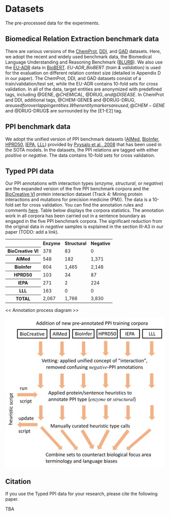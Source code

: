 # Datasets
The pre-processed data for the experiments.

## Biomedical Relation Extraction benchmark data
There are various versions of the [ChemProt](https://www.ncbi.nlm.nih.gov/pmc/articles/PMC6051439/), [DDI](https://www.sciencedirect.com/science/article/pii/S1532046413001123?via%3Dihub), and [GAD](https://bmcbioinformatics.biomedcentral.com/articles/10.1186/s12859-015-0472-9) datasets. Here, we adopt the recent and widely used
benchmark data, the Biomedical Language Understanding and Reasoning Benchmark ([BLURB](https://dl.acm.org/doi/pdf/10.1145/3458754)). We also
use the [EU-ADR](https://www.sciencedirect.com/science/article/pii/S1532046412000573) data in [BioBERT](https://academic.oup.com/bioinformatics/article/36/4/1234/5566506).
*EU-ADR_BioBERT (train & validation)* is used for the evaluation on different relation context size (detailed in Appendix D in our paper). 
The ChemProt, DDI, and GAD datasets consist of a train/validation/test set, while the EU-ADR contains 10-fold sets for cross validation.
In all of the data, target entities are anonymized with predefined tags, including @GENE$, @CHEMICAL$, @DRUG$, and @DISEASE$. 
In ChemProt and DDI, additional tags, @CHEM-GENE$ and @DRUG-DRUG$, are used for overlapping entities. 
When entity markers are used, @CHEM-GENE$ and @DRUG-DRUG$ are surrounded by the [E1-E2] tag.


## PPI benchmark data
We adopt the unified version of PPI benchmark datasets ([AIMed](https://www.sciencedirect.com/science/article/pii/S0933365704001319), 
[BioInfer](https://link.springer.com/article/10.1186/1471-2105-8-50), 
[HPRD50](https://academic.oup.com/bioinformatics/article/23/3/365/236564),
[IEPA](http://psb.stanford.edu/psb-online/proceedings/psb02/ding.pdf),
[LLL](https://hal.inrae.fr/hal-02762818/document)) provided by [Pyysalo et al., 2008](https://bmcbioinformatics.biomedcentral.com/articles/10.1186/1471-2105-9-S3-S6) that has been used in the SOTA models. In the datasets, the
PPI relations are tagged with either *positive* or *negative*. The data contains 10-fold sets for cross validation.

## Typed PPI data
Our PPI annotations with interaction types (*enzyme*, *structural*, or *negative*) are the expanded version of the five PPI benchmark corpora and the [BioCreative VI](https://academic.oup.com/database/article/doi/10.1093/database/bay147/5303240) protein interaction dataset (Track 4: Mining protein interactions and mutations for precision medicine (PM)).
The data is a 10-fold set for cross validation.
You can find the annotation rules and comments [here](PPI/type_annotation/annotation_resources).
Table below displays the corpora statistics. The annotation work in all corpora has been carried out in a sentence boundary as engaged in the five PPI benchmark corpora.
The significant reduction from the original data in *negative* samples is explained in the section III-A3 in our paper (TODO: add a link).


<table>
    <tr>
        <th></th>
        <th>Enzyme</th>
        <th>Structural</th>
        <th>Negative</th>
    </tr>
	<tr>
        <th>BioCreative VI</th>
        <td>378</td>
        <td>83</td>
        <td>0</td>
    </tr>
    <tr>
        <th>AIMed</th>
        <td>548</td>
        <td>182</td>
        <td>1,371</td>
    </tr>
    <tr>
        <th>BioInfer</th>
        <td>604</td>
        <td>1,465</td>
        <td>2,148</td>
    </tr>
	<tr>
        <th>HPRD50</th>
        <td>103</td>
        <td>34</td>
        <td>87</td>
    </tr>
    <tr>
        <th>IEPA</th>
        <td>271</td>
        <td>2</td>
        <td>224</td>
    </tr>
    <tr>
        <th>LLL</th>
        <td>163</td>
        <td>0</td>
        <td>0</td>
    </tr>
	<tr>
        <th>TOTAL</th>
        <td>2,067</td>
        <td>1,766</td>
        <td>3,830</td>
    </tr>
</table>

<< Annotation process diagram >>

![Annotation process diagram](../img/annotation_diagram.jpg)


## Citation
If you use the Typed PPI data for your research, please cite the following paper.

TBA
